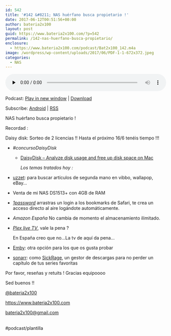 ```yaml
---
id: 542
title: '#142 &#8211; NAS huérfano busca propietario !'
date: 2017-06-12T00:51:56+00:00
author: bateria2x100
layout: post
guid: https://www.bateria2x100.com/?p=542
permalink: /142-nas-huerfano-busca-propietario/
enclosure:
  - https://www.bateria2x100.com/podcast/Bat2x100_142.m4a
image: /wordpress/wp-content/uploads/2017/06/PDF-1-1-672x372.jpeg
categories:
  - NAS
---
```

<div class="powerpress_player" id="powerpress_player_5991">
  <audio class="wp-audio-shortcode" id="audio-542-144" preload="none" style="width: 100%;" controls="controls"><source type="audio/mpeg" src="https://www.bateria2x100.com/podcast/Bat2x100_142.m4a?_=144" /><a href="https://www.bateria2x100.com/podcast/Bat2x100_142.m4a">https://www.bateria2x100.com/podcast/Bat2x100_142.m4a</a></audio>
</div>

<p class="powerpress_links powerpress_links_m4a">
  Podcast: <a href="https://www.bateria2x100.com/podcast/Bat2x100_142.m4a" class="powerpress_link_pinw" target="_blank" title="Play in new window" onclick="return powerpress_pinw('https://www.bateria2x100.com/?powerpress_pinw=542-podcast');" rel="nofollow">Play in new window</a> | <a href="https://www.bateria2x100.com/podcast/Bat2x100_142.m4a" class="powerpress_link_d" title="Download" rel="nofollow" download="Bat2x100_142.m4a">Download</a>
</p>

<p class="powerpress_links powerpress_subscribe_links">
  Subscribe: <a href="https://subscribeonandroid.com/www.bateria2x100.com/feed/podcast/" class="powerpress_link_subscribe powerpress_link_subscribe_android" title="Subscribe on Android" rel="nofollow">Android</a> | <a href="https://www.bateria2x100.com/feed/podcast/" class="powerpress_link_subscribe powerpress_link_subscribe_rss" title="Subscribe via RSS" rel="nofollow">RSS</a>
</p>

NAS huérfano busca propietario !

Recordad :

Daisy disk: Sorteo de 2 licencias !! Hasta el próximo 16/6 tenéis tiempo !!!

  * _#concursoDaisyDisk_
    
      * [DaisyDisk &#8211; Analyze disk usage and free up disk space on Mac](https://daisydiskapp.com/)
  
        _Los temas tratados hoy :_

  * [uzzet](http://www.uzzet.com): para buscar artículos de segunda mano en vibbo, wallapop, eBay&#8230;

  * Venta de mi NAS DS1513+ con 4GB de RAM
  * _[1password](https://1password.com)_ arrastras un login a los bookmarks de Safari, te crea un acceso directo al aire logándote automáticamente.
  * _Amazon España_ No cambia de momento el almacenamiento ilimitado.
  * _[Plex live TV](https://www.plex.tv/features/live-tv-dvr/)_, vale la pena ?
  
    En España creo que no&#8230;La tv de aquí da pena&#8230;
  * [Emby](https://emby.media): otra opción para los que os gusta probar
  * [sonarr](https://sonarr.tv): como [SickRage](https://sickrage.github.io), un gestor de descargas para no perder un capítulo de tus series favoritas

Por favor, reseñas y retuits ! Gracias equipoooo

Sed buenos !!

[@bateria2x100](https://Twitter.com/bateria2x100)
  
<https://www.bateria2x100.com>
  
<bateria2x100@gmail.com>

<table>
  <tr />
  
  <tr />
</table>

#podcast/plantilla

<table>
  <tr />
  
  <tr />
</table>